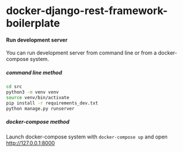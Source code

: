 # docker-django-rest-framework-boilerplate


#### Run development server

You can run development server from command line or from a docker-compose system.


##### command line method

```bash
cd src
python3 -m venv venv
source venv/bin/activate
pip install -r requirements_dev.txt
python manage.py runserver
```


##### docker-compose method

Launch docker-compose system with `docker-compose up` and open http://127.0.0.1:8000